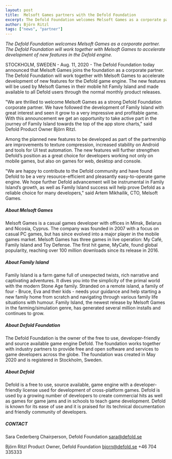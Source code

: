```yaml
---
layout: post
title:  Melsoft Games partners with the Defold Foundation
excerpt: The Defold Foundation welcomes Melsoft Games as a corporate partner. The Defold Foundation will work together with Melsoft Games to accelerate development of new features in the Defold engine.
author: Björn Ritzl
tags: ["news", "partner"]
---
```


_The Defold Foundation welcomes Melsoft Games as a corporate partner. The Defold Foundation will work together with Melsoft Games to accelerate development of new features in the Defold engine._

STOCKHOLM, SWEDEN - Aug. 11, 2020 - The Defold Foundation today announced that Melsoft Games joins the foundation as a corporate partner. The Defold Foundation will work together with Melsoft Games to accelerate development of new features for the Defold game engine. The new features will be used by Melsoft Games in their mobile hit Family Island and made available to all Defold users through the normal monthly product releases.

"We are thrilled to welcome Melsoft Games as a strong Defold Foundation corporate partner. We have followed the development of Family Island with great interest and seen it grow to a very impressive and profitable game. With this announcement we get an opportunity to take active part in the journey of Family Island towards the top of the app store charts," said Defold Product Owner Björn Ritzl.

Among the planned new features to be developed as part of the partnership are improvements to texture compression, increased stability on Android and tools for UI test automation. The new features will further strengthen Defold’s position as a great choice for developers working not only on mobile games, but also on games for web, desktop and console.

"We are happy to contribute to the Defold community and have found Defold to be a very
resource-efficient and pleasantly easy-to-operate game engine. We hope further Defold
advancement will be instrumental in Family Island’s growth, as well as Family Island success
will help prove Defold as a reliable choice for many developers," said Artem Mikhailik, CTO, Melsoft Games.


##### About Melsoft Games
Melsoft Games is a casual games developer with offices in Minsk, Belarus and Nicosia, Cyprus. The company was founded in 2007 with a focus on casual PC games, but has since evolved into a major player in the mobile games market. Melsoft Games has three games in live operation: My Café, Family Island and Toy Defense. The first hit game, MyCafe, found global popularity, reaching over 100 million downloads since its release in 2016.

##### About Family Island
Family Island is a farm game full of unexpected twists, rich narrative and captivating
adventures. It dives you into the simplicity of the primal world with the modern Stone Age family.
Stranded on a remote island, a family of four - Bruce, Eva and their kids - needs your
guidance and help starting a new family home from scratch and navigating through various
family life situations with humour. Family Island, the newest release by Melsoft Games in the farming/simulation genre, has generated several million installs and continues to grow.

##### About Defold Foundation
The Defold Foundation is the owner of the free to use, developer-friendly and source available game engine Defold. The foundation works together with industry partners to provide free and open software and services to game developers across the globe. The foundation was created in May 2020 and is registered in Stockholm, Sweden.

##### About Defold
Defold is a free to use, source available, game engine with a developer-friendly license used for development of cross-platform games. Defold is used by a growing number of developers to create commercial hits as well as games for game jams and in schools to teach game development. Defold is known for its ease of use and it is praised for its technical documentation and friendly community of developers.

##### CONTACT
Sara Cederberg
Chairperson, Defold Foundation
[sara@defold.se](mailto:sara@defold.se)

Björn Ritzl
Product Owner, Defold Foundation
[bjorn@defold.se](mailto:bjorn@defold.se)
+46 704 335333
